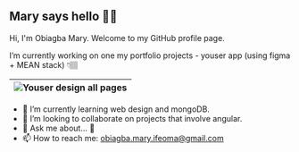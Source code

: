 ## Mary says hello 👋🏽

Hi, I'm Obiagba Mary. Welcome to my GitHub profile page. 

I’m currently working on one my portfolio projects - youser app (using figma + MEAN stack) 👇🏽

| ![Youser design all pages](./youser-design.png) |
|------------------|

- 🌱 I’m currently learning web design and mongoDB.
- 👯 I’m looking to collaborate on projects that involve angular.
- 💬 Ask me about... 🤔
- 📫 How to reach me: obiagba.mary.ifeoma@gmail.com









<!--
| ![Youser app mood board](./youser-moodboard-long.png) | ![Youser app landing page design](./youser-home-design.png) |
|------------------|------------------|





| ![Youser app landing page design](./home-completed.png) |
|------------------|
Youser Landing Page

|Youser Moodboard|Youser Home|
-->

<!--

| Add more content soon |
|---------------------- |

| Add Image A | Add Image B |
|------------ | ----------- |


| ![Spendbuddy](./subtracker-app.gif) | Add Image B |
|--------- | -------- |


**Ifycode/Ifycode** is a ✨ _special_ ✨ repository because its `README.md` (this file) appears on your GitHub profile.

Here are some ideas to get you started:

- 🔭 I’m currently working on ...
- 🌱 I’m currently learning ...
- 👯 I’m looking to collaborate on ...
- 🤔 I’m looking for help with ...
- 💬 Ask me about ...
- 📫 How to reach me: ...
- 😄 Pronouns: ...
- ⚡ Fun fact: ...
-->
